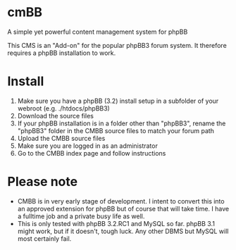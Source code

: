 # cmBB
A simple yet powerful content management system for phpBB

This CMS is an "Add-on" for the popular phpBB3 forum system. It therefore requires a phpBB installation to work.

# Install
  1. Make sure you have a phpBB (3.2) install setup in a subfolder of your webroot (e.g. ./htdocs/phpBB3)
  2. Download the source files
  3. If your phpBB installation is in a folder other than "phpBB3", rename the "phpBB3" folder in the CMBB source files to match your forum path
  4. Upload the CMBB source files
  5. Make sure you are logged in as an administrator
  6. Go to the CMBB index page and follow instructions

# Please note
* CMBB is in very early stage of development. I intent to convert this into an approved extension for phpBB but of course that will take time. I have a fulltime job and a private busy life as well.
* This is only tested with phpBB 3.2.RC1 and MySQL so far. phpBB 3.1 might work, but if it doesn't, tough luck. Any other DBMS but MySQL will most certainly fail.

